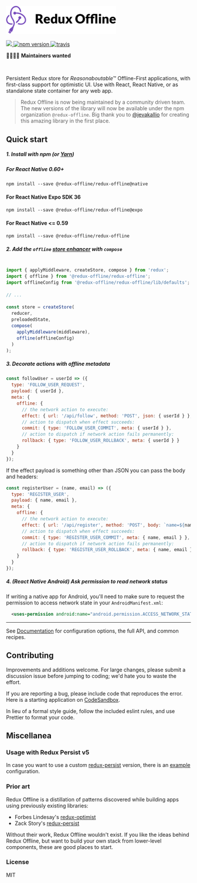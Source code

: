 <p>
  <img alt="redux-offline" src="docs/static/img/redux-offline.png" width="300"></img>
</p>
<p>
  <a title='License' href="https://raw.githubusercontent.com/redux-offline/redux-offline/master/LICENSE" height="18">
    <img src='https://img.shields.io/badge/license-MIT-blue.svg' />
  </a>
  <a href="https://badge.fury.io/js/%40redux-offline%2Fredux-offline">
    <img src="https://badge.fury.io/js/%40redux-offline%2Fredux-offline.svg" alt="npm version" height="18">
  </a>
  <a href="https://travis-ci.org/redux-offline/redux-offline">
    <img src="https://travis-ci.org/redux-offline/redux-offline.svg?branch=master" alt="travis" height="18">
  </a>
</p>

🚨🚨🚨🚨 **Maintainers wanted**

<br>

Persistent Redux store for _Reasonaboutable_:tm: Offline-First applications, with first-class support for optimistic UI. Use with React, React Native, or as standalone state container for any web app.

> Redux Offline is now being maintained by a community driven team. The new versions of the library will now be available under the npm organization `@redux-offline`. Big thank you to [@jevakallio](https://github.com/jevakallio) for creating this amazing library in the first place.

## Quick start

##### 1. Install with npm (or [Yarn](https://yarnpkg.com))

##### For React Native 0.60+
```shell
npm install --save @redux-offline/redux-offline@native
```

#### For React Native Expo SDK 36
```shell
npm install --save @redux-offline/redux-offline@expo
```

#### For React Native <= 0.59
```shell
npm install --save @redux-offline/redux-offline
```

##### 2. Add the `offline` [store enhancer](http://redux.js.org/docs/Glossary.html#store-enhancer) with `compose`
```js

import { applyMiddleware, createStore, compose } from 'redux';
import { offline } from '@redux-offline/redux-offline';
import offlineConfig from '@redux-offline/redux-offline/lib/defaults';

// ...

const store = createStore(
  reducer,
  preloadedState,
  compose(
    applyMiddleware(middleware),
    offline(offlineConfig)
  )
);
```

##### 3. Decorate actions with offline metadata

```js
const followUser = userId => ({
  type: 'FOLLOW_USER_REQUEST',
  payload: { userId },
  meta: {
    offline: {
      // the network action to execute:
      effect: { url: '/api/follow', method: 'POST', json: { userId } },
      // action to dispatch when effect succeeds:
      commit: { type: 'FOLLOW_USER_COMMIT', meta: { userId } },
      // action to dispatch if network action fails permanently:
      rollback: { type: 'FOLLOW_USER_ROLLBACK', meta: { userId } }
    }
  }
});
```

If the effect payload is something other than JSON you can pass the body and headers:

```js
const registerUser = (name, email) => ({
  type: 'REGISTER_USER',
  payload: { name, email },
  meta: {
    offline: {
      // the network action to execute:
      effect: { url: '/api/register', method: 'POST', body: `name=${name}&email=${email}`, headers: { 'content-type': 'application/x-www-form-urlencoded' } },
      // action to dispatch when effect succeeds:
      commit: { type: 'REGISTER_USER_COMMIT', meta: { name, email } },
      // action to dispatch if network action fails permanently:
      rollback: { type: 'REGISTER_USER_ROLLBACK', meta: { name, email } }
    }
  }
});
```

##### 4. (React Native Android) Ask permission to read network status

If writing a native app for Android, you'll need to make sure to request the permission to access network state in your `AndroidManifest.xml`:

```xml
  <uses-permission android:name="android.permission.ACCESS_NETWORK_STATE" />
```
* * *

See [Documentation](https://redux-offline.github.io/redux-offline) for configuration options, the full API, and common recipes.

## Contributing

Improvements and additions welcome. For large changes, please submit a discussion issue before jumping to coding; we'd hate you to waste the effort.

If you are reporting a bug, please include code that reproduces the error. Here is a starting application on [CodeSandbox](https://codesandbox.io/s/8xml9l1r0j).

In lieu of a formal style guide, follow the included eslint rules, and use Prettier to format your code.

## Miscellanea

### Usage with Redux Persist v5

In case you want to use a custom [redux-persist](https://github.com/rt2zz/redux-persist) version, there is an
[example](https://gist.github.com/jarvisluong/f14872b9c7ed00bc2afc89c4622e3b55) configuration.

### Prior art

Redux Offline is a distillation of patterns discovered while building apps using previously existing libraries:

* Forbes Lindesay's [redux-optimist](https://github.com/ForbesLindesay/redux-optimist)
* Zack Story's [redux-persist](https://github.com/rt2zz/redux-persist/tree/v4)

Without their work, Redux Offline wouldn't exist. If you like the ideas behind Redux Offline, but want to build your own stack from lower-level components, these are good places to start.

### License

MIT
